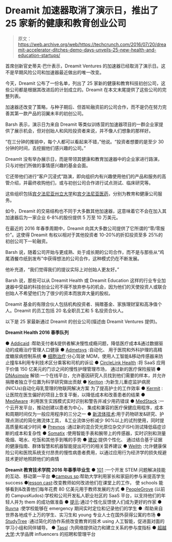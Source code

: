 # Dreamit 加速器取消了演示日，推出了 25 家新的健康和教育创业公司

> 原文：<https://web.archive.org/web/https://techcrunch.com/2016/07/20/dreamit-accelerator-ditches-demo-days-unveils-25-new-health-and-education-startups/>

首席创新官史蒂夫·巴什表示，Dreamit Ventures 的加速器已经取消了演示日。这不是早期风险公司和加速器最近做出的唯一改变。

今天，Dreamit 公布了一份名单，列出了 25 家新的健康和教育科技初创公司，这些公司都是根据其改进后的计划成立的。Dreamit 在本文末尾提供了这些公司的完整列表。

加速器还改变了策略，与种子期后、但首轮融资前的公司合作，而不是仍在努力完善其第一款产品的羽翼未丰的初创公司。

Barsh 表示，演示日为来自 Dreamit 等类似训练营的加速器项目的一群企业家提供了展示机会，但对创始人和风险投资者来说，并不像人们想象的那样好。

“在三分钟的推销中，每个人都可以看起来不错，”他说。“投资者想要的是至少 30 分钟的时间，去挖掘他们感兴趣的公司。”

DreamIt 没有举办展示日，而是带领其健康和教育加速器中的企业家进行路演，只与对他们所做的事情感兴趣的基金会面。

它还带他们进行“客户沉浸式”路演，即向组织内有兴趣使用他们的产品和服务的高管介绍，并最终收购他们，或与初创公司合作进行试点测试、临床研究等。

这些组织包括[宾夕法尼亚州立大学](https://web.archive.org/web/20230407072608/http://edtechnetwork.psu.edu/)和[宾夕法尼亚医药](https://web.archive.org/web/20230407072608/http://healthcareinnovation.upenn.edu/projects/dreamit-health)，分别为教育和健康公司服务。

如今，Dreamit 的交易结构也不同于大多数其他加速器，这意味着它不会在加入其加速器后为一家企业 6-8%的股份提供 5 万至 10 万美元。

在最近的 2016 年春季周期中，Dreamit 向其大多数公司提供了它所谓的“零/零报价”。这使得 Dreamit 有权以相对于其他投资者 10-20%的折扣投资至多 25%的初创公司下一轮融资。

Barsh 说，随着公司开始与更成熟、处于成长期的公司合作，而不是与那些从“鸡尾酒餐巾纸到发布”中获得想法的公司合作，这种模式仍在不断发展。

他补充道，“我们觉得我们的提议实际上对创始人更友好。”

Barsh 说，那些可以从 Dreamit Health 或 Dreamit Education 这样的行业专业加速器中受益的科技创业公司不得不放弃参与的机会，因为他们的天使投资人或联合创始人不希望他们为了很少的资本而放弃大量的股权。

Dreamit 基金的有限合伙人包括机构投资者、捐赠基金、家族理财室和高净值个人。Dreamit 的员工包括 20 名全职员工和 5 名投资合伙人。

以下是 25 家最新通过 Dreamit 的创业公司(描述由 Dreamit Ventures 提供)。

**Dreamit Health 2016 春季队列**

● [Addicaid](https://web.archive.org/web/20230407072608/http://www.addicaid.com/) :帮助支付者&提供者解决慢性成瘾问题，降低医疗成本&通过数据驱动的成瘾治疗管理人口健康
● [Admetsys](https://web.archive.org/web/20230407072608/http://www.admetsys.com/) :自动化、 用于医院和外科护理的高精度糖尿病控制系统
● [细胞治疗](https://web.archive.org/web/20230407072608/http://www.cellepathy.com/):分心驾驶 MDM，使用人工智能&移动传感器来防止撞车&利用专利技术区分乘客和司机的诉讼
● [CircleLink Health](https://web.archive.org/web/20230407072608/http://www.circlelinkhealth.com/) :将 SaaS 应用于价值 150 亿美元的门诊之间的慢性护理管理市场， 通过新的医疗保险报销
● [DNAsimple](https://web.archive.org/web/20230407072608/https://www.dnasimple.org/) 解锁:一个在线平台，允许基因研究人员找到他们需要的样本，并允许捐赠者独立于位置为科学研究做出贡献
● [Keriton](https://web.archive.org/web/20230407072608/https://www.keriton.com/) :为新生儿重症监护病房(NICUs)自动化母乳管理的物联网解决方案 为了提高护士的工作效率
● [Kermit](https://web.archive.org/web/20230407072608/http://kermitppi.com/) :让医院在医生偏好的项目上恢复平衡，以降低成本和改善患者的结果
● [MedAware](https://web.archive.org/web/20230407072608/http://www.medaware.com/) :利用医生实践模式实时识别和警告并减少用药错误
● [MedStack](https://web.archive.org/web/20230407072608/https://medstack.co/) :一个云开发平台，推动创建以患者为中心， 集成和兼容的医疗保健应用程序，成本和周期时间仅为一般应用程序的三分之一
● [新流体技术](https://web.archive.org/web/20230407072608/http://www.neofluidics.com/):用于药物研发&研究、护理点测试的简化微流体工具， &工业流体分析减少 90%以上的试剂使用，同时提高质量和减少时间
● [Prevnos](https://web.archive.org/web/20230407072608/http://www.prevnos.com/) :通过新的混合荧光原位杂交(FISH)测试降低癌症诊断的成本和复杂性
● [Somatix](https://web.archive.org/web/20230407072608/http://somatixinc.com/) :使用智能手表和腕带上的传感器，实时识别和测量吸烟、喝水、吃饭和其他手到嘴的手势
● [建议](https://web.archive.org/web/20230407072608/http://suggestic.com/):提供个性化、 通过结合基于证据的健康指南、群体智慧和机器智能提出可行的相关营养建议
● [Wellth](https://web.archive.org/web/20230407072608/http://www.wellthapp.com/) :允许健康保险公司和医院系统支付昂贵的慢性病患者费用，以通过应用行为经济学的损失规避技术更好地照顾他们的病情

**Dreamit 教育技术学院 2016 年春季毕业生** 
● [101](https://web.archive.org/web/20230407072608/http://101edu.co/) :一个开发 STEM 问题解决技能的互动、移动第一平台
●[campus sp](https://web.archive.org/web/20230407072608/http://campusesp.com/):帮助大学利用家长和家庭的参与来提高学生 success
●[lesson cast](https://web.archive.org/web/20230407072608/http://lessoncast.com/):改变教师如何改进他们在课堂上的工作， 使 schools 能够看到&改善他们每年花费 80 亿美元用于教师发展的方式
● [PeopleGrove](https://web.archive.org/web/20230407072608/http://peoplegrove.com/) (以前的 CampusKudos):学校和公司开发私人职业社区的 SaaS 平台，以支持他们的年轻人并为 them 的成功做准备
● [提示](https://web.archive.org/web/20230407072608/http://prompt.com/):通过个性化反馈使人们成为更好的作家
● [Ruvna](https://web.archive.org/web/20230407072608/http://ruvna.com/) :使学校能够在 emergency 期间实时定位和记录他们的学生
● [](https://web.archive.org/web/20230407072608/http://studyabroadapartments.com/):帮助来自世界各地成千上万的学生、实习生和 young 专业人士在国外获得公寓的市场
● [StudyTree](https://web.archive.org/web/20230407072608/http://studytreeapp.com/) :通过简化的协作系统改变教育的技术 using 人工智能，促进面对面的学习小组和同伴辅导。
● [Tassl](https://web.archive.org/web/20230407072608/http://tassl.com/) :为网络提供动力和建立关系的参与度指标
● [超越大学](https://web.archive.org/web/20230407072608/http://universitybeyond.com/):大学品牌 influencers 的招聘和管理平台